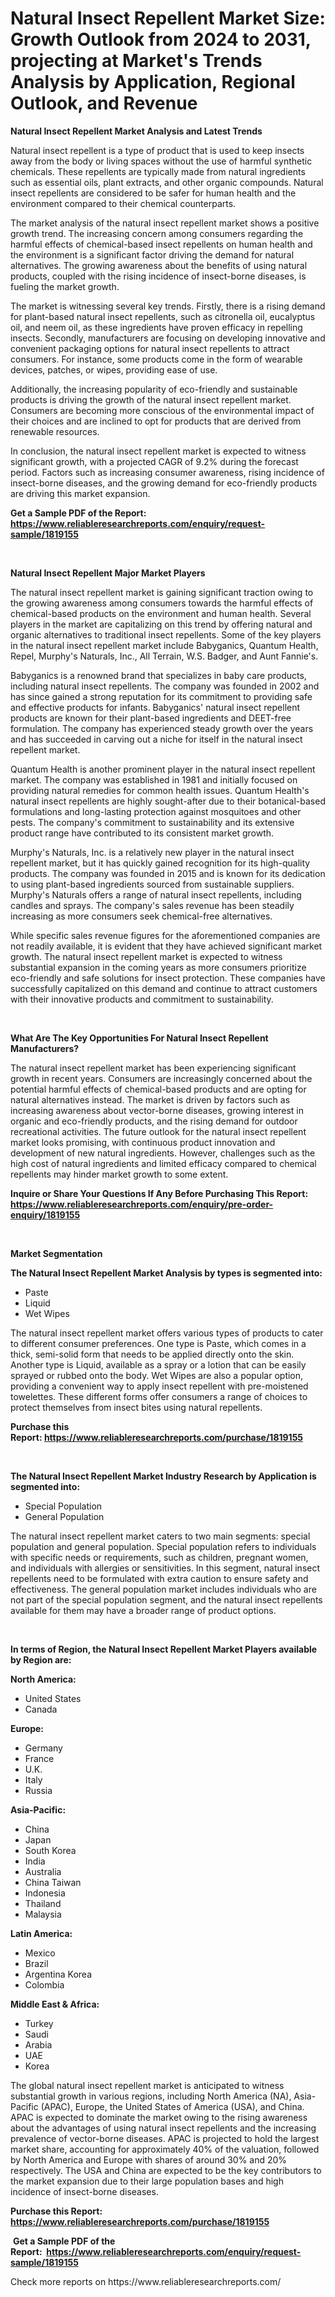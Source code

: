 <p><h1>Natural Insect Repellent Market Size: Growth Outlook from 2024 to 2031, projecting at Market's Trends Analysis by Application, Regional Outlook, and Revenue</h1></p><p><strong>Natural Insect Repellent Market Analysis and Latest Trends</strong></p>
<p><p>Natural insect repellent is a type of product that is used to keep insects away from the body or living spaces without the use of harmful synthetic chemicals. These repellents are typically made from natural ingredients such as essential oils, plant extracts, and other organic compounds. Natural insect repellents are considered to be safer for human health and the environment compared to their chemical counterparts.</p><p>The market analysis of the natural insect repellent market shows a positive growth trend. The increasing concern among consumers regarding the harmful effects of chemical-based insect repellents on human health and the environment is a significant factor driving the demand for natural alternatives. The growing awareness about the benefits of using natural products, coupled with the rising incidence of insect-borne diseases, is fueling the market growth.</p><p>The market is witnessing several key trends. Firstly, there is a rising demand for plant-based natural insect repellents, such as citronella oil, eucalyptus oil, and neem oil, as these ingredients have proven efficacy in repelling insects. Secondly, manufacturers are focusing on developing innovative and convenient packaging options for natural insect repellents to attract consumers. For instance, some products come in the form of wearable devices, patches, or wipes, providing ease of use.</p><p>Additionally, the increasing popularity of eco-friendly and sustainable products is driving the growth of the natural insect repellent market. Consumers are becoming more conscious of the environmental impact of their choices and are inclined to opt for products that are derived from renewable resources.</p><p>In conclusion, the natural insect repellent market is expected to witness significant growth, with a projected CAGR of 9.2% during the forecast period. Factors such as increasing consumer awareness, rising incidence of insect-borne diseases, and the growing demand for eco-friendly products are driving this market expansion.</p></p>
<p><strong>Get a Sample PDF of the Report:&nbsp; <a href="https://www.reliableresearchreports.com/enquiry/request-sample/1819155">https://www.reliableresearchreports.com/enquiry/request-sample/1819155</a></strong></p>
<p>&nbsp;</p>
<p><strong>Natural Insect Repellent Major Market Players</strong></p>
<p><p>The natural insect repellent market is gaining significant traction owing to the growing awareness among consumers towards the harmful effects of chemical-based products on the environment and human health. Several players in the market are capitalizing on this trend by offering natural and organic alternatives to traditional insect repellents. Some of the key players in the natural insect repellent market include Babyganics, Quantum Health, Repel, Murphy's Naturals, Inc., All Terrain, W.S. Badger, and Aunt Fannie's.</p><p>Babyganics is a renowned brand that specializes in baby care products, including natural insect repellents. The company was founded in 2002 and has since gained a strong reputation for its commitment to providing safe and effective products for infants. Babyganics' natural insect repellent products are known for their plant-based ingredients and DEET-free formulation. The company has experienced steady growth over the years and has succeeded in carving out a niche for itself in the natural insect repellent market.</p><p>Quantum Health is another prominent player in the natural insect repellent market. The company was established in 1981 and initially focused on providing natural remedies for common health issues. Quantum Health's natural insect repellents are highly sought-after due to their botanical-based formulations and long-lasting protection against mosquitoes and other pests. The company's commitment to sustainability and its extensive product range have contributed to its consistent market growth.</p><p>Murphy's Naturals, Inc. is a relatively new player in the natural insect repellent market, but it has quickly gained recognition for its high-quality products. The company was founded in 2015 and is known for its dedication to using plant-based ingredients sourced from sustainable suppliers. Murphy's Naturals offers a range of natural insect repellents, including candles and sprays. The company's sales revenue has been steadily increasing as more consumers seek chemical-free alternatives.</p><p>While specific sales revenue figures for the aforementioned companies are not readily available, it is evident that they have achieved significant market growth. The natural insect repellent market is expected to witness substantial expansion in the coming years as more consumers prioritize eco-friendly and safe solutions for insect protection. These companies have successfully capitalized on this demand and continue to attract customers with their innovative products and commitment to sustainability.</p></p>
<p>&nbsp;</p>
<p><strong>What Are The Key Opportunities For Natural Insect Repellent Manufacturers?</strong></p>
<p><p>The natural insect repellent market has been experiencing significant growth in recent years. Consumers are increasingly concerned about the potential harmful effects of chemical-based products and are opting for natural alternatives instead. The market is driven by factors such as increasing awareness about vector-borne diseases, growing interest in organic and eco-friendly products, and the rising demand for outdoor recreational activities. The future outlook for the natural insect repellent market looks promising, with continuous product innovation and development of new natural ingredients. However, challenges such as the high cost of natural ingredients and limited efficacy compared to chemical repellents may hinder market growth to some extent.</p></p>
<p><strong>Inquire or Share Your Questions If Any Before Purchasing This Report: <a href="https://www.reliableresearchreports.com/enquiry/pre-order-enquiry/1819155">https://www.reliableresearchreports.com/enquiry/pre-order-enquiry/1819155</a></strong></p>
<p>&nbsp;</p>
<p><strong>Market Segmentation</strong></p>
<p><strong>The Natural Insect Repellent Market Analysis by types is segmented into:</strong></p>
<p><ul><li>Paste</li><li>Liquid</li><li>Wet Wipes</li></ul></p>
<p><p>The natural insect repellent market offers various types of products to cater to different consumer preferences. One type is Paste, which comes in a thick, semi-solid form that needs to be applied directly onto the skin. Another type is Liquid, available as a spray or a lotion that can be easily sprayed or rubbed onto the body. Wet Wipes are also a popular option, providing a convenient way to apply insect repellent with pre-moistened towelettes. These different forms offer consumers a range of choices to protect themselves from insect bites using natural repellents.</p></p>
<p><strong>Purchase this Report:&nbsp;<a href="https://www.reliableresearchreports.com/purchase/1819155">https://www.reliableresearchreports.com/purchase/1819155</a></strong></p>
<p>&nbsp;</p>
<p><strong>The Natural Insect Repellent Market Industry Research by Application is segmented into:</strong></p>
<p><ul><li>Special Population</li><li>General Population</li></ul></p>
<p><p>The natural insect repellent market caters to two main segments: special population and general population. Special population refers to individuals with specific needs or requirements, such as children, pregnant women, and individuals with allergies or sensitivities. In this segment, natural insect repellents need to be formulated with extra caution to ensure safety and effectiveness. The general population market includes individuals who are not part of the special population segment, and the natural insect repellents available for them may have a broader range of product options.</p></p>
<p>&nbsp;</p>
<p><strong>In terms of Region, the Natural Insect Repellent Market Players available by Region are:</strong></p>
<p>
    <p> <strong> North America: </strong>
        <ul>
            <li>United States</li>
            <li>Canada</li>
        </ul>
        </p> 
    <p> <strong> Europe: </strong>
        <ul>
            <li>Germany</li>
            <li>France</li>
            <li>U.K.</li>
            <li>Italy</li>
            <li>Russia</li>
        </ul>
        </p> 
    <p> <strong> Asia-Pacific: </strong>
        <ul>
            <li>China</li>
            <li>Japan</li>
            <li>South Korea</li>
            <li>India</li>
            <li>Australia</li>
            <li>China Taiwan</li>
            <li>Indonesia</li>
            <li>Thailand</li>
            <li>Malaysia</li>
        </ul>
        </p> 
    <p> <strong> Latin America: </strong>
        <ul>
            <li>Mexico</li>
            <li>Brazil</li>
            <li>Argentina Korea</li>
            <li>Colombia</li>
        </ul>
        </p> 
    <p> <strong> Middle East & Africa: </strong>
        <ul>
            <li>Turkey</li>
            <li>Saudi</li>
            <li>Arabia</li>
            <li>UAE</li>
            <li>Korea</li>
        </ul>
    </p>
    </p>
<p><p>The global natural insect repellent market is anticipated to witness substantial growth in various regions, including North America (NA), Asia-Pacific (APAC), Europe, the United States of America (USA), and China. APAC is expected to dominate the market owing to the rising awareness about the advantages of using natural insect repellents and the increasing prevalence of vector-borne diseases. APAC is projected to hold the largest market share, accounting for approximately 40% of the valuation, followed by North America and Europe with shares of around 30% and 20% respectively. The USA and China are expected to be the key contributors to the market expansion due to their large population bases and high incidence of insect-borne diseases.</p></p>
<p><strong>Purchase this Report: <a href="https://www.reliableresearchreports.com/purchase/1819155">https://www.reliableresearchreports.com/purchase/1819155</a></strong></p>
<p>&nbsp;<strong>Get a Sample PDF of the Report:&nbsp;&nbsp;<a href="https://www.reliableresearchreports.com/enquiry/request-sample/1819155">https://www.reliableresearchreports.com/enquiry/request-sample/1819155</a></strong></p>
<p><strong></strong></p>
<p>Check more reports on https://www.reliableresearchreports.com/</p>